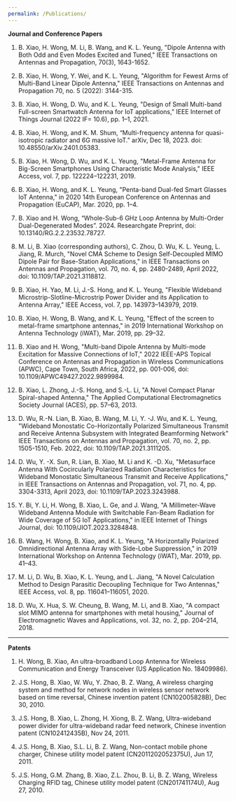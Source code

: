 ```yaml
---
permalink: /Publications/
---
```


**Journal and Conference Papers**

1.	B. Xiao, H. Wong, M. Li, B. Wang, and K. L. Yeung, "Dipole Antenna with Both Odd and Even Modes Excited and Tuned," IEEE Transactions on Antennas and Propagation, 70(3), 1643-1652. 

2.	B. Xiao, H. Wong, Y. Wei, and K. L. Yeung, "Algorithm for Fewest Arms of Multi-Band Linear Dipole Antenna," IEEE Transactions on Antennas and Propagation 70, no. 5 (2022): 3144-315.

3.	B. Xiao, H. Wong, D. Wu, and K. L. Yeung, "Design of Small Multi-band Full-screen Smartwatch Antenna for IoT applications," IEEE Internet of Things Journal (2022 IF= 10.6), pp. 1–1, 2021.

4.	B. Xiao, H. Wong, and K. M. Shum, “Multi-frequency antenna for quasi-isotropic radiator and 6G massive IoT.” arXiv, Dec 18, 2023. doi: 10.48550/arXiv.2401.05383.

5.	B. Xiao, H. Wong, D. Wu, and K. L. Yeung, "Metal-Frame Antenna for Big-Screen Smartphones Using Characteristic Mode Analysis," IEEE Access, vol. 7, pp. 122224–122231, 2019.

6.	B. Xiao, H. Wong, and K. L. Yeung, "Penta-band Dual-fed Smart Glasses IoT Antenna," in 2020 14th European Conference on Antennas and Propagation (EuCAP), Mar. 2020, pp. 1–4.

7.	B. Xiao and H. Wong, “Whole-Sub-6 GHz Loop Antenna by Multi-Order Dual-Degenerated Modes”. 2024. Researchgate Preprint, doi: 10.13140/RG.2.2.23532.78727.

8.	M. Li, B. Xiao (corresponding authors), C. Zhou, D. Wu, K. L. Yeung, L. Jiang, R. Murch, "Novel CMA Scheme to Design Self-Decoupled MIMO Dipole Pair for Base-Station Applications," in IEEE Transactions on Antennas and Propagation, vol. 70, no. 4, pp. 2480-2489, April 2022, doi: 10.1109/TAP.2021.3118812.

9.	B. Xiao, H. Yao, M. Li, J.-S. Hong, and K. L. Yeung, "Flexible Wideband Microstrip-Slotline-Microstrip Power Divider and its Application to Antenna Array," IEEE Access, vol. 7, pp. 143973–143979, 2019.

10.	B. Xiao, H. Wong, B. Wang, and K. L. Yeung, "Effect of the screen to metal-frame smartphone antennas," in 2019 International Workshop on Antenna Technology (iWAT), Mar. 2019, pp. 29–32.

11.	B. Xiao and H. Wong, "Multi-band Dipole Antenna by Multi-mode Excitation for Massive Connections of IoT," 2022 IEEE-APS Topical Conference on Antennas and Propagation in Wireless Communications (APWC), Cape Town, South Africa, 2022, pp. 001-006, doi: 10.1109/APWC49427.2022.9899984.

12.	B. Xiao, L. Zhong, J.-S. Hong, and S.-L. Li, "A Novel Compact Planar Spiral-shaped Antenna," The Applied Computational Electromagnetics Society Journal (ACES), pp. 57–63, 2013.

13.	D. Wu, R.-N. Lian, B. Xiao, B. Wang, M. Li, Y. -J. Wu, and K. L. Yeung, "Wideband Monostatic Co-Horizontally Polarized Simultaneous Transmit and Receive Antenna Subsystem with Integrated Beamforming Network" IEEE Transactions on Antennas and Propagation, vol. 70, no. 2, pp. 1505-1510, Feb. 2022, doi: 10.1109/TAP.2021.3111205.

14.	D. Wu, Y. -X. Sun, R. Lian, B. Xiao, M. Li and K. -D. Xu, "Metasurface Antenna With Cocircularly Polarized Radiation Characteristics for Wideband Monostatic Simultaneous Transmit and Receive Applications," in IEEE Transactions on Antennas and Propagation, vol. 71, no. 4, pp. 3304-3313, April 2023, doi: 10.1109/TAP.2023.3243988.

15.	Y. Bi, Y. Li, H. Wong, B. Xiao, L. Ge, and J. Wang, "A Millimeter-Wave Wideband Antenna Module with Switchable Fan-Beam Radiation for Wide Coverage of 5G IoT Applications," in IEEE Internet of Things Journal, doi: 10.1109/JIOT.2023.3284848.

16.	B. Wang, H. Wong, B. Xiao, and K. L. Yeung, "A Horizontally Polarized Omnidirectional Antenna Array with Side-Lobe Suppression," in 2019 International Workshop on Antenna Technology (iWAT), Mar. 2019, pp. 41–43.

17.	M. Li, D. Wu, B. Xiao, K. L. Yeung, and L. Jiang, "A Novel Calculation Method to Design Parasitic Decoupling Technique for Two Antennas," IEEE Access, vol. 8, pp. 116041–116051, 2020.

18.	D. Wu, X. Hua, S. W. Cheung, B. Wang, M. Li, and B. Xiao, "A compact slot MIMO antenna for smartphones with metal housing," Journal of Electromagnetic Waves and Applications, vol. 32, no. 2, pp. 204–214, 2018.




***

**Patents**

1.	H. Wong, B. Xiao, An ultra-broadband Loop Antenna for Wireless Communication and Energy Transceiver (US Application No. 18409986). 

2.	J.S. Hong, B. Xiao, W. Wu, Y. Zhao, B. Z. Wang, A wireless charging system and method for network nodes in wireless sensor network based on time reversal, Chinese invention patent (CN102005828B), Dec 30, 2010.

3.	J.S. Hong, B. Xiao, L. Zhong, H. Xiong, B. Z. Wang, Ultra-wideband power divider for ultra-wideband radar feed network, Chinese invention patent (CN102412435B), Nov 24, 2011. 

4.	J.S. Hong, B. Xiao, S.L. Li, B. Z. Wang, Non-contact mobile phone charger, Chinese utility model patent (CN2011202052375U), Jun 17, 2011.

5.	J.S. Hong, G.M. Zhang, B. Xiao, Z.L. Zhou, B. Li, B. Z. Wang, Wireless Charging RFID tag, Chinese utility model patent (CN201741174U), Aug 27, 2010.

